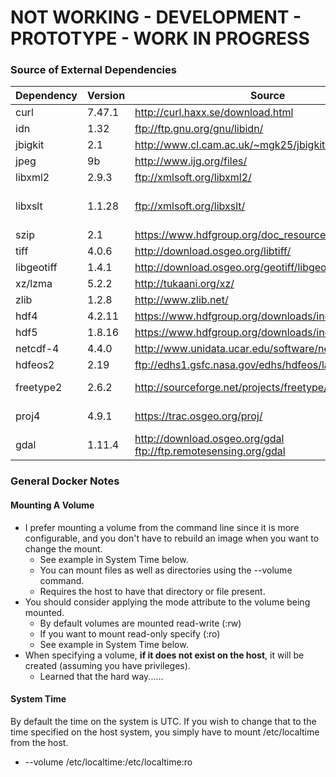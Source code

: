 # NOT WORKING - DEVELOPMENT - PROTOTYPE - WORK IN PROGRESS

### Source of External Dependencies
| Dependency  | Version | Source | Required | Information |
| ------------- | ------------- | ------------- | ------------- | ------------- |
| curl | 7.47.1 | http://curl.haxx.se/download.html | No | |
| idn | 1.32 | ftp://ftp.gnu.org/gnu/libidn/ | Yes | |
| jbigkit | 2.1 | http://www.cl.cam.ac.uk/~mgk25/jbigkit/ | Yes |
| jpeg | 9b | http://www.ijg.org/files/ | Yes |
| libxml2 | 2.9.3 | ftp://xmlsoft.org/libxml2/ | Yes |
| libxslt | 1.1.28 | ftp://xmlsoft.org/libxslt/ | Yes | Required for python lxml module |
| szip | 2.1 | https://www.hdfgroup.org/doc_resource/SZIP/ | Yes | |
| tiff | 4.0.6 | http://download.osgeo.org/libtiff/ | Yes | |
| libgeotiff | 1.4.1 | http://download.osgeo.org/geotiff/libgeotiff/ | Yes | |
| xz/lzma | 5.2.2 | http://tukaani.org/xz/ | Yes | |
| zlib | 1.2.8 | http://www.zlib.net/ | Yes | |
| hdf4 | 4.2.11 | https://www.hdfgroup.org/downloads/index.html | Yes | |
| hdf5 | 1.8.16 | https://www.hdfgroup.org/downloads/index.html | Yes | |
| netcdf-4 | 4.4.0 | http://www.unidata.ucar.edu/software/netcdf/ | Yes |
| hdfeos2 | 2.19 | ftp://edhs1.gsfc.nasa.gov/edhs/hdfeos/latest_release/ | Yes | |
| freetype2 | 2.6.2 | http://sourceforge.net/projects/freetype/files/freetype2/ | Yes | python requirement |
| proj4 | 4.9.1 | https://trac.osgeo.org/proj/ | Yes | GDAL needs this |
| gdal | 1.11.4 | http://download.osgeo.org/gdal ftp://ftp.remotesensing.org/gdal | Yes | |

### General Docker Notes

#### Mounting A Volume
- I prefer mounting a volume from the command line since it is more configurable, and you don't have to rebuild an image when you want to change the mount.
  - See example in System Time below.
  - You can mount files as well as directories using the --volume command.
  - Requires the host to have that directory or file present.
- You should consider applying the mode attribute to the volume being mounted.
  - By default volumes are mounted read-write (:rw)
  - If you want to mount read-only specify (:ro)
  - See example in System Time below.
- When specifying a volume, <b>if it does not exist on the host</b>, it will be created (assuming you have privileges).
  - Learned that the hard way......

#### System Time
By default the time on the system is UTC.  If you wish to change that to the time specified on the host system, you simply have to mount /etc/localtime from the host.
- --volume /etc/localtime:/etc/localtime:ro
